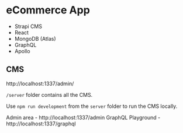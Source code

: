 # eCommerce App

- Strapi CMS
- React
- MongoDB (Atlas)
- GraphQL
- Apollo

## CMS

http://localhost:1337/admin/

`/server` folder contains all the CMS.

Use `npm run development` from the `server` folder to run the CMS locally.

Admin area - http://localhost:1337/admin
GraphQL Playground - http://localhost:1337/graphql
